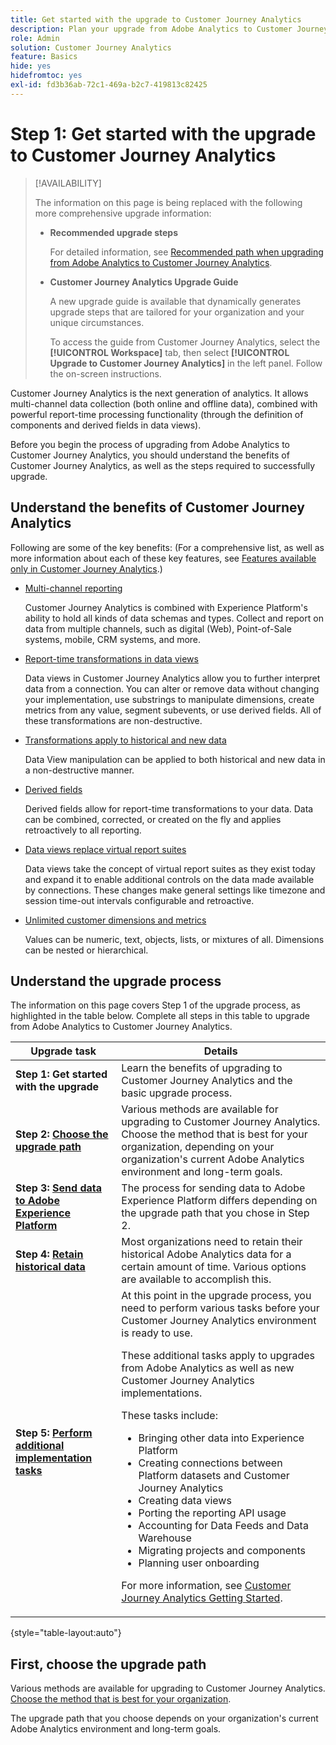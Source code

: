 ```yaml
---
title: Get started with the upgrade to Customer Journey Analytics
description: Plan your upgrade from Adobe Analytics to Customer Journey Analytics
role: Admin
solution: Customer Journey Analytics
feature: Basics
hide: yes
hidefromtoc: yes
exl-id: fd3b36ab-72c1-469a-b2c7-419813c82425
---
```

# Step 1: Get started with the upgrade to Customer Journey Analytics

>[!AVAILABILITY]
>
>The information on this page is being replaced with the following more comprehensive upgrade information: <ul><li>**Recommended upgrade steps**<p>For detailed information, see [Recommended path when upgrading from Adobe Analytics to Customer Journey Analytics](/help/getting-started/cja-upgrade/cja-upgrade-recommendations.md).</p></li><li>**Customer Journey Analytics Upgrade Guide**<p>A new upgrade guide is available that dynamically generates upgrade steps that are tailored for your organization and your unique circumstances.</p><p>To access the guide from Customer Journey Analytics, select the **[!UICONTROL Workspace]** tab, then select **[!UICONTROL Upgrade to Customer Journey Analytics]** in the left panel. Follow the on-screen instructions.</p></li></ul>

Customer Journey Analytics is the next generation of analytics. It allows multi-channel data collection (both online and offline data), combined with powerful report-time processing functionality (through the definition of components and derived fields in data views). 

Before you begin the process of upgrading from Adobe Analytics to Customer Journey Analytics, you should understand the benefits of Customer Journey Analytics, as well as the steps required to successfully upgrade.

## Understand the benefits of Customer Journey Analytics 

 Following are some of the key benefits: (For a comprehensive list, as well as more information about each of these key features, see [Features available only in Customer Journey Analytics](/help/getting-started/aa-vs-cja/cja-aa.md#adobe-customer-journey-analytics-features-not-available-in-adobe-analytics).) 

* [Multi-channel reporting](/help/getting-started/aa-to-cja-user.md#changes-to-data-architecture)

  Customer Journey Analytics is combined with Experience Platform's ability to hold all kinds of data schemas and types. Collect and report on data from multiple channels, such as digital (Web), Point-of-Sale systems, mobile, CRM systems, and more.

* [Report-time transformations in data views](/help/getting-started/aa-vs-cja/vrs-dataview-sandbox-adc.md#customer-journey-analytics-data-views)

  Data views in Customer Journey Analytics allow you to further interpret data from a connection. You can alter or remove data without changing your implementation, use substrings to manipulate dimensions, create metrics from any value, segment subevents, or use derived fields. All of these transformations are non-destructive. 

* [Transformations apply to historical and new data](/help/getting-started/aa-vs-cja/vrs-dataview-sandbox-adc.md)

  Data View manipulation can be applied to both historical and new data in a non-destructive manner.

* [Derived fields](/help/data-views/derived-fields/derived-fields.md)

  Derived fields allow for report-time transformations to your data. Data can be combined, corrected, or created on the fly and applies retroactively to all reporting.

* [Data views replace virtual report suites](/help/getting-started/aa-to-cja-user.md#changes-to-the-concept-of-virtual-report-suites)

  Data views take the concept of virtual report suites as they exist today and expand it to enable additional controls on the data made available by connections. These changes make general settings like timezone and session time-out intervals configurable and retroactive. 

* [Unlimited customer dimensions and metrics](/help/getting-started/aa-to-cja-user.md#changes-to-the-concept-of-evars-and-props)

  Values can be numeric, text, objects, lists, or mixtures of all. Dimensions can be nested or hierarchical.

## Understand the upgrade process

<!-- Include a graphic of the end-to-end process, as well as links to each step of the process -->
The information on this page covers Step 1 of the upgrade process, as highlighted in the table below. Complete all steps in this table to upgrade from Adobe Analytics to Customer Journey Analytics. 

| Upgrade task | Details |
|---------|----------|
| <span class="preview">**Step 1: Get started with the upgrade**</span> | <span class="preview">Learn the benefits of upgrading to Customer Journey Analytics and the basic upgrade process.</span> |
| **Step 2: [Choose the upgrade path](/help/getting-started/cja-upgrade/cja-upgrade-path.md)** | Various methods are available for upgrading to Customer Journey Analytics. Choose the method that is best for your organization, depending on your organization's current Adobe Analytics environment and long-term goals. | 
| **Step 3: [Send data to Adobe Experience Platform](/help/getting-started/cja-upgrade/cja-upgrade-send-to-platform.md)** | The process for sending data to Adobe Experience Platform differs depending on the upgrade path that you chose in Step 2. | 
| **Step 4: [Retain historical data](/help/getting-started/cja-upgrade/cja-upgrade-historical-data.md)** | Most organizations need to retain their historical Adobe Analytics data for a certain amount of time. Various options are available to accomplish this. | 
| **Step 5: [Perform additional implementation tasks](/help/getting-started/cja-getting-started.md)** | At this point in the upgrade process, you need to perform various tasks before your Customer Journey Analytics environment is ready to use.<p>These additional tasks apply to upgrades from Adobe Analytics as well as new Customer Journey Analytics implementations.</p><p>These tasks include:</p><ul><li>Bringing other data into Experience Platform</li><li>Creating connections between Platform datasets and Customer Journey Analytics</li><li>Creating data views</li><li>Porting the reporting API usage</li><li>Accounting for Data Feeds and Data Warehouse</li><li>Migrating projects and components</li><li>Planning user onboarding</li></ul> <p>For more information, see [Customer Journey Analytics Getting Started](/help/getting-started/cja-getting-started.md).  |

{style="table-layout:auto"}

## First, choose the upgrade path

Various methods are available for upgrading to Customer Journey Analytics. [Choose the method that is best for your organization](/help/getting-started/cja-upgrade/cja-upgrade-path.md). 

The upgrade path that you choose depends on your organization's current Adobe Analytics environment and long-term goals.
